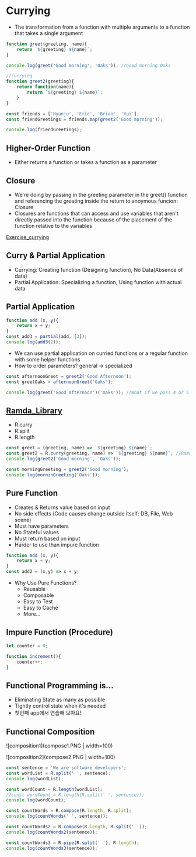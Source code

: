 # Currying
- The transformation from a function with multiple arguments to a function that takes a single argument
```js
function greet(greeting, name){
    return `${greeting} ${name}`;
}

console.log(greet('Good morning', 'Oaks')); //Good morning Oaks 

//currying
function greet2(greeting){
    return function(name){
        return `${greeting} ${name}`;
    }
}

const friends = ['Hyunju', 'Eric', 'Brian', 'Yui'];
const friendGreetings = friends.map(greet2('Good morning'));

console.log(friendGreetings); 
```

## Higher-Order Function
- Either returns a function or takes a function as a parameter

## Closure
- We're doing by passing in the greeting parameter in the greet() function and referencing the greeting inside the return to anoymous funcion: Closure
- Closures are functions that can access and use variables that aren't directly passed into the function because of the placement of the function relative to the variables

[Exercise_currying](http://knowthen.com/fp7)

## Curry & Partial Application
- Currying: Creating function (Designing function), No Data(Absence of data)
- Partial Application: Specializing a function, Using function with actual data

## Partial Application
```js
function add (x, y){
    return x + y;
} 
const add3 = partial(add, [3]);
console.log(add3(2));
```
- We can use partial application on curried functions or a regular function with some helper functions 
- How to order parameters? general -> specialized
```js
const afternoonGreet = greet2('Good Afternoon');
const greetOaks = afternoonGreet('Oaks');

console.log(greet('Good Afternoon')('Oaks')); //What if we pass 4 or 5 parameters? :(
```

## [Ramda_Library](https://ramdajs.com/)
- R.curry
- R.split
- R.length
```js
const greet = (greeting, name) => `${greeting} ${name}`;
const greet2 = R.curry(greeting, name) => `${greeting} ${name}`; //Ramda
console.log(greet2('Good morning', 'Oaks'));

const morningGreeting = greet2('Good morning');
console.log(morninGreeting('Oaks'));
```

## Pure Function 
- Creates & Returns value based on input
- No side effects (Code causes change outside itself: DB, File, Web scene)
- Must have parameters
- No Stateful values
- Must return based on input
- Harder to use than impure function
```js
function add (x, y){
    return x + y;
}
const add2 = (x,y) => x + y;
```
- Why Use Pure Functions?
  - Reusable
  - Composable
  - Easy to Test
  - Easy to Cache
  - More...

## Impure Function (Procedure)
```js
let counter = 0;

function increment(){
    counter++;
}
``` 

## Functional Programming is...
- Eliminating State as many as possible
- Tightly control state when it's needed
- 첫번째 app에서 연습해 보아요!

## Functional Composition
![composition1](compose1.PNG | width=100)

![composition2](compose2.PNG | width=100)
```js
const sentence = 'We are software developers';
const wordList = R.split(' ', sentence);
console.log(wordList);

const wordCount = R.length(wordList);
//const wordCount = R.length(R.split(' ', sentence));
console.log(wordCount);

const countWords = R.compose(R.length, R.split);
console.log(countWords(' ', sentence));

const countWords2 = R.compose(R.length, R.split(' '));
console.log(countWords2(sentence));

const countWords3 = R.pipe(R.split(' '), R.length);
console.log(countWords3(sentence));
``` 
